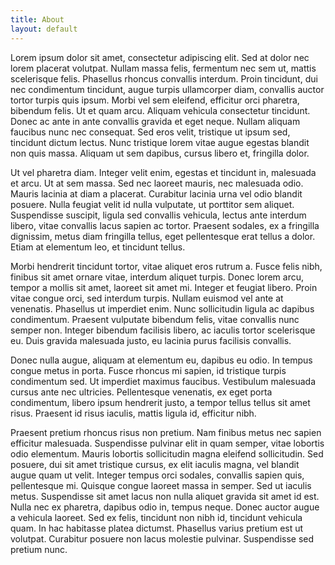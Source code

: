 ```yaml
---
title: About
layout: default
---
```

Lorem ipsum dolor sit amet, consectetur adipiscing elit. Sed at dolor nec lorem placerat volutpat. Nullam massa felis, fermentum nec sem ut, mattis scelerisque felis. Phasellus rhoncus convallis interdum. Proin tincidunt, dui nec condimentum tincidunt, augue turpis ullamcorper diam, convallis auctor tortor turpis quis ipsum. Morbi vel sem eleifend, efficitur orci pharetra, bibendum felis. Ut et quam arcu. Aliquam vehicula consectetur tincidunt. Donec ac ante in ante convallis gravida et eget neque. Nullam aliquam faucibus nunc nec consequat. Sed eros velit, tristique ut ipsum sed, tincidunt dictum lectus. Nunc tristique lorem vitae augue egestas blandit non quis massa. Aliquam ut sem dapibus, cursus libero et, fringilla dolor.

Ut vel pharetra diam. Integer velit enim, egestas et tincidunt in, malesuada et arcu. Ut at sem massa. Sed nec laoreet mauris, nec malesuada odio. Mauris lacinia at diam a placerat. Curabitur lacinia urna vel odio blandit posuere. Nulla feugiat velit id nulla vulputate, ut porttitor sem aliquet. Suspendisse suscipit, ligula sed convallis vehicula, lectus ante interdum libero, vitae convallis lacus sapien ac tortor. Praesent sodales, ex a fringilla dignissim, metus diam fringilla tellus, eget pellentesque erat tellus a dolor. Etiam at elementum leo, et tincidunt tellus.

Morbi hendrerit tincidunt tortor, vitae aliquet eros rutrum a. Fusce felis nibh, finibus sit amet ornare vitae, interdum aliquet turpis. Donec lorem arcu, tempor a mollis sit amet, laoreet sit amet mi. Integer et feugiat libero. Proin vitae congue orci, sed interdum turpis. Nullam euismod vel ante at venenatis. Phasellus ut imperdiet enim. Nunc sollicitudin ligula ac dapibus condimentum. Praesent vulputate bibendum felis, vitae convallis nunc semper non. Integer bibendum facilisis libero, ac iaculis tortor scelerisque eu. Duis gravida malesuada justo, eu lacinia purus facilisis convallis.

Donec nulla augue, aliquam at elementum eu, dapibus eu odio. In tempus congue metus in porta. Fusce rhoncus mi sapien, id tristique turpis condimentum sed. Ut imperdiet maximus faucibus. Vestibulum malesuada cursus ante nec ultricies. Pellentesque venenatis, ex eget porta condimentum, libero ipsum hendrerit justo, a tempor tellus tellus sit amet risus. Praesent id risus iaculis, mattis ligula id, efficitur nibh.

Praesent pretium rhoncus risus non pretium. Nam finibus metus nec sapien efficitur malesuada. Suspendisse pulvinar elit in quam semper, vitae lobortis odio elementum. Mauris lobortis sollicitudin magna eleifend sollicitudin. Sed posuere, dui sit amet tristique cursus, ex elit iaculis magna, vel blandit augue quam ut velit. Integer tempus orci sodales, convallis sapien quis, pellentesque mi. Quisque congue laoreet massa in semper. Sed ut iaculis metus. Suspendisse sit amet lacus non nulla aliquet gravida sit amet id est. Nulla nec ex pharetra, dapibus odio in, tempus neque. Donec auctor augue a vehicula laoreet. Sed ex felis, tincidunt non nibh id, tincidunt vehicula quam. In hac habitasse platea dictumst. Phasellus varius pretium est ut volutpat. Curabitur posuere non lacus molestie pulvinar. Suspendisse sed pretium nunc.
